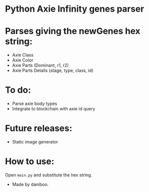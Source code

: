 # Python Axie Infinity genes parser

# Parses giving the newGenes hex string:
 - Axie Class
 - Axie Color
 - Axie Parts (Dominant, r1, r2)
 - Axie Parts Details (stage, type, class, id)

# To do:
 - Parse axie body types
 - Integrate to blockchain with axie id query

# Future releases:
 - Static image generator

# How to use:

Open `main.py` and substitute the hex string.

- Made by daniboo.

